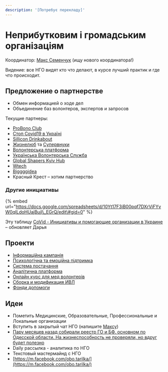 ```yaml
---
description: '[Потребує перекладу]'
---
```


# Неприбутковим і громадським організаціям

Координатор: [Макс Семенчук](https://t.me/maxsemenchuk) \(ищу нового координатора!\)

Видение: все НГО видят кто что делают, в курсе лучший практик и где что происходит.

## Предложение о партнерстве

* Обмен информацией о ходе дел
* Объединение баз волонтеров, экспертов и запросов

Текущие партнеры:

* [ProBono Club](https://probono.org.ua/)
* [Стоп Covid19 в Україні](https://www.facebook.com/stopcovid19ua/)
* [Sillicon Drinkabout](https://silicondrinkabout.com/kiev)
* [Жизнелюб](https://www.facebook.com/projectgiznelub/?ref=br_rs) та [Супервнуки](https://www.facebook.com/groups/SuperOnuki/%20)
* [Волонтерська платформа](https://www.volonter.org/)
* [Українська Волонтерська Служба](https://volunteer.country/)
* [Global Shapers Kyiv Hub](https://www.globalshapers.kyiv.ua/)
* [Wtech](https://www.facebook.com/wtechukraine/)
* [Biggggidea](https://biggggidea.com/)
* Красный Крест – хотим партнерство

### Другие инициативы

{% embed url="https://docs.google.com/spreadsheets/d/10Yt17F3iB00pqf7DXrVjFYvW0qILdoHUajBujI\_EGrQ/edit\#gid=0" %}

Эту таблицу [CoVid - Инициативы и помогающие организации в Украине](https://docs.google.com/spreadsheets/d/10Yt17F3iB00pqf7DXrVjFYvW0qILdoHUajBujI_EGrQ/edit#gid=0) – обновляет Дарья

## Проекти

* [Інформаційна кампанія](proekti/informacionnaya-kampaniya/)
* [Психологічна та емоційна підтримка](proekti/psychological-support/)
* [Система постачання](proekti/dostavka-produktov-i-medikamentov/)
* [Аналітична платформа](proekti/analitika-mepping-dannykh.md)
* [Онлайн курс для мед волонтерів](proekti/onlain-kurs-dlya-med-volonterov.md)
* [Сборка и модификация ИВЛ](proekti/sborka-i-modifikaciya-ivl.md)
* [Фонди допомоги](fond-pomoshi.md)

## Идеи

* Пометить Медицинские, Образовательные, Профессиональные и Локальные организации
* Вступить в закрытый чат НГО \(напишите [Максу](https://t.me/maxsemenchuk)\)
* [Пару месяцев назад собирали реестр ГО и БФ. основном по Одесской области. На жизнеспособность не проверяли, но вдруг будет полезно](https://docs.google.com/spreadsheets/d/1hnP36LdccOxd93r5-VzP4tsO54PycMQjzJ-MomHsrYY/edit?usp=sharing)
* Daily рассылка - аналитика по НГО
* Текстовый мастермайнд с НГО
* [https://m.facebook.com/obo.tarilka/](https://m.facebook.com/obo.tarilka/)

